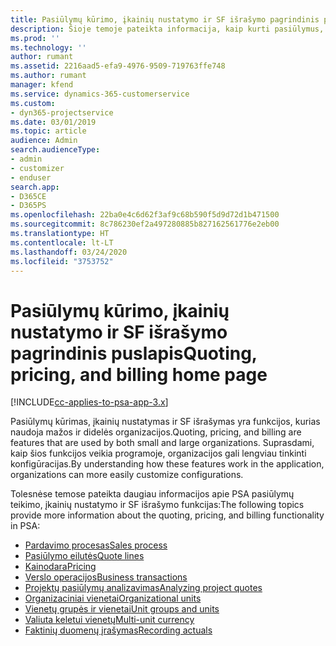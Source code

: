 ```yaml
---
title: Pasiūlymų kūrimo, įkainių nustatymo ir SF išrašymo pagrindinis puslapis
description: Šioje temoje pateikta informacija, kaip kurti pasiūlymus, nustatyti įkainius ir išrašyti SF.
ms.prod: ''
ms.technology: ''
author: rumant
ms.assetid: 2216aad5-efa9-4976-9509-719763ffe748
ms.author: rumant
manager: kfend
ms.service: dynamics-365-customerservice
ms.custom:
- dyn365-projectservice
ms.date: 03/01/2019
ms.topic: article
audience: Admin
search.audienceType:
- admin
- customizer
- enduser
search.app:
- D365CE
- D365PS
ms.openlocfilehash: 22ba0e4c6d62f3af9c68b590f5d9d72d1b471500
ms.sourcegitcommit: 8c786230ef2a497280885b827162561776e2eb00
ms.translationtype: HT
ms.contentlocale: lt-LT
ms.lasthandoff: 03/24/2020
ms.locfileid: "3753752"
---
```

# <a name="quoting-pricing-and-billing-home-page"></a><span data-ttu-id="c304d-103">Pasiūlymų kūrimo, įkainių nustatymo ir SF išrašymo pagrindinis puslapis</span><span class="sxs-lookup"><span data-stu-id="c304d-103">Quoting, pricing, and billing home page</span></span>

[!INCLUDE[cc-applies-to-psa-app-3.x](../includes/cc-applies-to-psa-app-3x.md)]

<span data-ttu-id="c304d-104">Pasiūlymų kūrimas, įkainių nustatymas ir SF išrašymas yra funkcijos, kurias naudoja mažos ir didelės organizacijos.</span><span class="sxs-lookup"><span data-stu-id="c304d-104">Quoting, pricing, and billing are features that are used by both small and large organizations.</span></span> <span data-ttu-id="c304d-105">Suprasdami, kaip šios funkcijos veikia programoje, organizacijos gali lengviau tinkinti konfigūracijas.</span><span class="sxs-lookup"><span data-stu-id="c304d-105">By understanding how these features work in the application, organizations can more easily customize configurations.</span></span>

<span data-ttu-id="c304d-106">Tolesnėse temose pateikta daugiau informacijos apie PSA pasiūlymų teikimo, įkainių nustatymo ir SF išrašymo funkcijas:</span><span class="sxs-lookup"><span data-stu-id="c304d-106">The following topics provide more information about the quoting, pricing, and billing functionality in PSA:</span></span>

- [<span data-ttu-id="c304d-107">Pardavimo procesas</span><span class="sxs-lookup"><span data-stu-id="c304d-107">Sales process</span></span>](basic-sales-process.md)
- [<span data-ttu-id="c304d-108">Pasiūlymo eilutės</span><span class="sxs-lookup"><span data-stu-id="c304d-108">Quote lines</span></span>](basic-quote-lines.md)
- [<span data-ttu-id="c304d-109">Kainodara</span><span class="sxs-lookup"><span data-stu-id="c304d-109">Pricing</span></span>](basic-pricing.md)
- [<span data-ttu-id="c304d-110">Verslo operacijos</span><span class="sxs-lookup"><span data-stu-id="c304d-110">Business transactions</span></span>](basic-business-transactions.md)
- [<span data-ttu-id="c304d-111">Projektų pasiūlymų analizavimas</span><span class="sxs-lookup"><span data-stu-id="c304d-111">Analyzing project quotes</span></span>](basic-analyzing-quotes.md)
- [<span data-ttu-id="c304d-112">Organizaciniai vienetai</span><span class="sxs-lookup"><span data-stu-id="c304d-112">Organizational units</span></span>](advanced-organizational.md)
- [<span data-ttu-id="c304d-113">Vienetų grupės ir vienetai</span><span class="sxs-lookup"><span data-stu-id="c304d-113">Unit groups and units</span></span>](advanced-units.md)
- [<span data-ttu-id="c304d-114">Valiuta keletui vienetų</span><span class="sxs-lookup"><span data-stu-id="c304d-114">Multi-unit currency</span></span>](advanced-currency.md)
- [<span data-ttu-id="c304d-115">Faktinių duomenų įrašymas</span><span class="sxs-lookup"><span data-stu-id="c304d-115">Recording actuals</span></span>](advanced-actuals.md)
